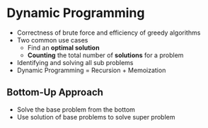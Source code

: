 # Dynamic Programming

* Correctness of brute force and efficiency of greedy algorithms
* Two common use cases
  * Find an **optimal solution**
  * **Counting** the total number of **solutions** for a problem
* Identifying and solving all sub problems
* Dynamic Programming = Recursion + Memoization

## Bottom-Up Approach
* Solve the base problem from the bottom
* Use solution of base problems to solve super problem